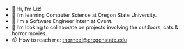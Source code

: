 - 👋 Hi, I’m Liz!
- 🌱 I’m learning Computer Science at Oregon State University.
- 💼 I'm a Software Engineer Intern at Cvent.
- 💞️ I’m looking to collaborate on projects involving the outdoors, cats & horror movies.
- 📫 How to reach me: thorneel@oregonstate.edu

<!---
ethorne2/ethorne2 is a ✨ special ✨ repository because its `README.md` (this file) appears on your GitHub profile.
You can click the Preview link to take a look at your changes.
--->
